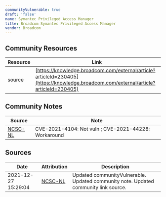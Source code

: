 ```yaml
---
communityVulnerable: true
draft: 'false'
name: Symantec Privileged Access Manager
title: Broadcom Symantec Privileged Access Manager
vendor: Broadcom
---
```



## Community Resources
| Resource | Link |
| --- | --- |
| source | [https://knowledge.broadcom.com/external/article?articleId=230405](https://knowledge.broadcom.com/external/article?articleId=230405) |

## Community Notes
| Source | Note |
| --- | --- |
| [NCSC-NL](https://github.com/NCSC-NL/log4shell/blob/main/software/README.md) | CVE-2021-4104: Not vuln ; CVE-2021-44228: Workaround </ul> |

## Sources
| Date | Attribution | Description |
| --- | --- | --- |
| 2021-12-27 15:29:04 | [NCSC-NL](https://github.com/NCSC-NL/log4shell/blob/main/software/README.md) | Updated communityVulnerable. Updated community note. Updated community link source.  |
